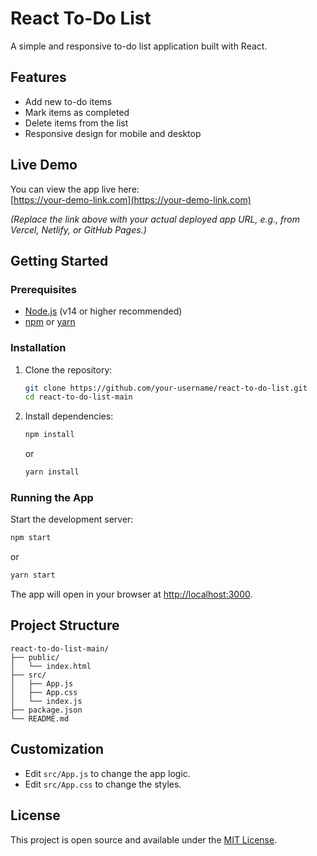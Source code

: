 # React To-Do List

A simple and responsive to-do list application built with React.

## Features

- Add new to-do items
- Mark items as completed
- Delete items from the list
- Responsive design for mobile and desktop

## Live Demo

You can view the app live here:  
[https://your-demo-link.com](https://your-demo-link.com)

*(Replace the link above with your actual deployed app URL, e.g., from Vercel, Netlify, or GitHub Pages.)*

## Getting Started

### Prerequisites

- [Node.js](https://nodejs.org/) (v14 or higher recommended)
- [npm](https://www.npmjs.com/) or [yarn](https://yarnpkg.com/)

### Installation

1. Clone the repository:
   ```bash
   git clone https://github.com/your-username/react-to-do-list.git
   cd react-to-do-list-main
   ```

2. Install dependencies:
   ```bash
   npm install
   ```
   or
   ```bash
   yarn install
   ```

### Running the App

Start the development server:
```bash
npm start
```
or
```bash
yarn start
```

The app will open in your browser at [http://localhost:3000](http://localhost:3000).

## Project Structure

```
react-to-do-list-main/
├── public/
│   └── index.html
├── src/
│   ├── App.js
│   ├── App.css
│   └── index.js
├── package.json
└── README.md
```

## Customization

- Edit `src/App.js` to change the app logic.
- Edit `src/App.css` to change the styles.

## License

This project is open source and available under the [MIT License](LICENSE).
